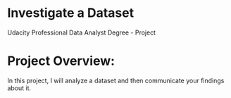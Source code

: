 # Investigate a Dataset
Udacity Professional Data Analyst Degree - Project

# Project Overview:
In this project, I will analyze a dataset and then communicate your findings about it.
